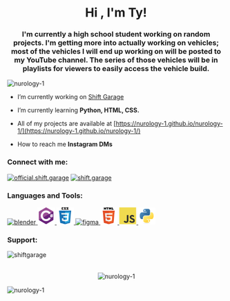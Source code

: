 <h1 align="center">Hi , I'm Ty!</h1>
<h3 align="center">I'm currently a high school student working on random projects. I'm getting more into actually working on vehicles; most of the vehicles I will end up working on will be posted to my YouTube channel. The series of those vehicles will be in playlists for viewers to easily access the vehicle build.</h3>

<p align="left"> <img src="https://komarev.com/ghpvc/?username=nurology-1&label=Profile%20views&color=0e75b6&style=flat" alt="nurology-1" /> </p>

- I’m currently working on [Shift Garage](https://github.com/nurology-1/Shift-Garage)

- I’m currently learning **Python, HTML, CSS.**

- All of my projects are available at [https://nurology-1.github.io/nurology-1/](https://nurology-1.github.io/nurology-1/)

- How to reach me **Instagram DMs**

<h3 align="left">Connect with me:</h3>
<p align="left">
<a href="https://instagram.com/official.shift.garage" target="blank"><img align="center" src="https://raw.githubusercontent.com/rahuldkjain/github-profile-readme-generator/master/src/images/icons/Social/instagram.svg" alt="official.shift.garage" height="30" width="40" /></a>
<a href="https://www.youtube.com/c/shift.garage" target="blank"><img align="center" src="https://raw.githubusercontent.com/rahuldkjain/github-profile-readme-generator/master/src/images/icons/Social/youtube.svg" alt="shift.garage" height="30" width="40" /></a>
</p>

<h3 align="left">Languages and Tools:</h3>
<p align="left"> <a href="https://www.blender.org/" target="_blank" rel="noreferrer"> <img src="https://download.blender.org/branding/community/blender_community_badge_white.svg" alt="blender" width="40" height="40"/> </a> <a href="https://www.w3schools.com/cs/" target="_blank" rel="noreferrer"> <img src="https://raw.githubusercontent.com/devicons/devicon/master/icons/csharp/csharp-original.svg" alt="csharp" width="40" height="40"/> </a> <a href="https://www.w3schools.com/css/" target="_blank" rel="noreferrer"> <img src="https://raw.githubusercontent.com/devicons/devicon/master/icons/css3/css3-original-wordmark.svg" alt="css3" width="40" height="40"/> </a> <a href="https://www.figma.com/" target="_blank" rel="noreferrer"> <img src="https://www.vectorlogo.zone/logos/figma/figma-icon.svg" alt="figma" width="40" height="40"/> </a> <a href="https://www.w3.org/html/" target="_blank" rel="noreferrer"> <img src="https://raw.githubusercontent.com/devicons/devicon/master/icons/html5/html5-original-wordmark.svg" alt="html5" width="40" height="40"/> </a> <a href="https://developer.mozilla.org/en-US/docs/Web/JavaScript" target="_blank" rel="noreferrer"> <img src="https://raw.githubusercontent.com/devicons/devicon/master/icons/javascript/javascript-original.svg" alt="javascript" width="40" height="40"/> </a> <a href="https://www.python.org" target="_blank" rel="noreferrer"> <img src="https://raw.githubusercontent.com/devicons/devicon/master/icons/python/python-original.svg" alt="python" width="40" height="40"/> </a> </p>

<h3 align="left">Support:</h3>
<p><a href="https://ko-fi.com/shiftgarage"> <img align="left" src="https://cdn.ko-fi.com/cdn/kofi3.png?v=3" height="50" width="210" alt="shiftgarage" /></a></p><br><br>

<p><img align="center" src="https://github-readme-stats.vercel.app/api/top-langs?username=nurology-1&show_icons=true&locale=en&layout=compact" alt="nurology-1" /></p>

<p><img align="center" src="https://github-readme-streak-stats.herokuapp.com/?user=nurology-1&" alt="nurology-1" /></p>
